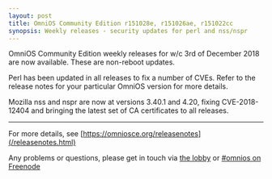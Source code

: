 ```yaml
---
layout: post
title: OmniOS Community Edition r151028e, r151026ae, r151022cc
synopsis: Weekly releases - security updates for perl and nss/nspr
---
```

OmniOS Community Edition weekly releases for w/c 3rd of December 2018 are
now available. These are non-reboot updates.

Perl has been updated in all releases to fix a number of CVEs. Refer to the
release notes for your particular OmniOS version for more details.

Mozilla nss and nspr are now at versions 3.40.1 and 4.20, fixing
CVE-2018-12404 and bringing the latest set of CA certificates to all
releases.

---

For more details, see [https://omniosce.org/releasenotes](/releasenotes.html)

Any problems or questions, please get in touch via
[the lobby](https://gitter.im/omniosorg/Lobby) or
[#omnios on Freenode](http://webchat.freenode.net?randomnick=1&channels=%23omnios&uio=d4)

